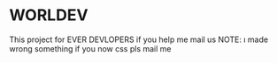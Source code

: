 # WORLDEV
This project for EVER DEVLOPERS if  you help me mail  us   NOTE: ı made wrong something if you now css pls mail me
